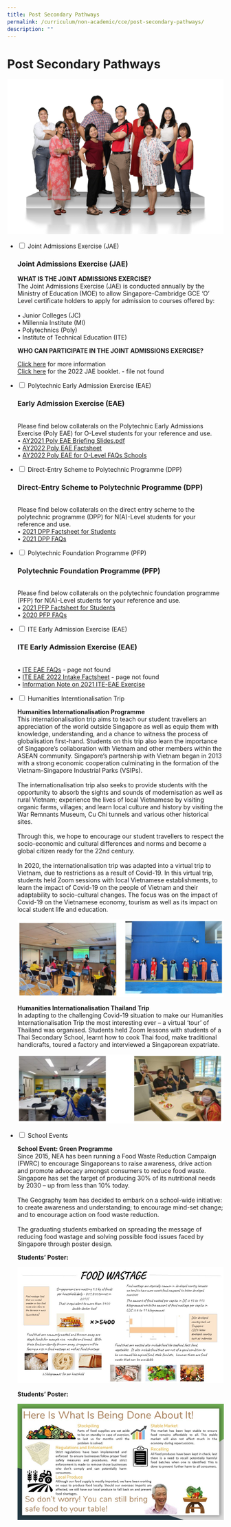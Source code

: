 ```yaml
---
title: Post Secondary Pathways
permalink: /curriculum/non-academic/cce/post-secondary-pathways/
description: ""
---
```

# **Post Secondary Pathways**

![](/images/Education-and-Career-Guidance-2048x1463.jpg)





<ul class="jekyllcodex_accordion">
  <li>
    <input type="checkbox" id="accordion1">
    <label for="accordion1">Joint Admissions Exercise (JAE)</label>
    <div>
			<p><h3>Joint Admissions Exercise (JAE)</h3></p>
		<p><b>WHAT IS THE JOINT ADMISSIONS EXERCISE?</b><br>The Joint Admissions Exercise (JAE) is conducted annually by the Ministry of Education (MOE) to allow Singapore-Cambridge GCE ‘O’ Level certificate holders to apply for admission to courses offered by:<br><br> • Junior Colleges (JC)<br> • Millennia Institute (MI)<br> • Polytechnics (Poly)<br> • Institute of Technical Education (ITE)</p>
		<p><b>WHO CAN PARTICIPATE IN THE JOINT ADMISSIONS EXERCISE?</b></p>
			<p><a href="https://www.moe.gov.sg/post-secondary/admissions/jae">Click here</a> for more information<br><a href="https://www.moe.gov.sg/-/media/files/post-secondary/2022-jae-information-booklet.pdf">Click here</a> for the 2022 JAE booklet. - file not found</p>
    </div>
	</li>
	  <li>
    <input type="checkbox" id="accordion2">
    <label for="accordion2">Polytechnic Early Admission Exercise (EAE)</label>
    <div>
			<p><h3>Early Admission Exercise (EAE)</h3><br>Please find below collaterals on the Polytechnic Early Admissions Exercise (Poly EAE) for O-Level students for your reference and use.<br> • <a href="/files/AY2021-Poly-EAE-Briefing-Slides.pdf">AY2021 Poly EAE Briefing Slides.pdf</a><br> • <a href="/files/AY2022-Poly-EAE-Factsheet.pdf">AY2022 Poly EAE Factsheet</a><br> • <a href="/files/AY2022-Poly-EAE-for-O-Level-FAQs-Schools.pdf">AY2022 Poly EAE for O-Level FAQs Schools</a></p>
    </div>
	</li>
		  <li>
    <input type="checkbox" id="accordion3">
    <label for="accordion3">Direct-Entry Scheme to Polytechnic Programme (DPP)</label>
    <div>
			<p><h3>Direct-Entry Scheme to Polytechnic Programme (DPP)</h3><br>Please find below collaterals on the direct entry scheme to the polytechnic programme (DPP) for N(A)-Level students for your reference and use.<br> • <a href="/files/2021-DPP-Factsheet-for-Students.pdf">2021 DPP Factsheet for Students</a><br> • <a href="/files/2021-DPP-FAQs.pdf">2021 DPP FAQs</a></p>
    </div>
	</li>
	<li>
    <input type="checkbox" id="accordion4">
    <label for="accordion4">Polytechnic Foundation Programme (PFP)</label>
    <div>
			<p><h3>Polytechnic Foundation Programme (PFP)</h3><br>Please find below collaterals on the polytechnic foundation programme (PFP) for N(A)-Level students for your reference and use.<br> • <a href="/files/2021-PFP-Factsheet-for-Students.pdf">2021 PFP Factsheet for Students</a><br> • <a href="/files/2020-PFP-FAQs.pdf">2020 PFP FAQs</a></p>
    </div>
	</li>
		<li>
    <input type="checkbox" id="accordion5">
    <label for="accordion5">ITE Early Admission Exercise (EAE)</label>
    <div>
			<p><h3>ITE Early Admission Exercise (EAE)</h3><br> • <a href="https://www.ifaq.gov.sg/ite/apps/fcd_faqmain.aspx#TOPIC_11747">ITE EAE FAQs</a> - page not found<br> • <a href="https://www.ite.edu.sg/docs/default-source/admissions-docs/full-time/eae/ite-eae-2022-intake-factsheet.pdf?sfvrsn=1c32e634_14">ITE EAE 2022 Intake Factsheet</a> - page not found<br> • <a href="/files/Information-Note-on-2021-ITE-EAE-Exercise.pdf">Information Note on 2021 ITE-EAE Exercise</a></p>
    </div>
	</li>
			<li>
    <input type="checkbox" id="accordion6">
    <label for="accordion6">Humanities Interntionalisation Trip</label>
    <div>
			<p><b>Humanities Internationalisation Programme</b><br>This internationalisation trip aims to teach our student travellers an appreciation of the world outside Singapore as well as equip them with knowledge, understanding, and a chance to witness the process of globalisation first-hand. Students on this trip also learn the importance of Singapore’s collaboration with Vietnam and other members within the ASEAN community. Singapore’s partnership with Vietnam began in 2013 with a strong economic cooperation culminating in the formation of the Vietnam-Singapore Industrial Parks (VSIPs).<br><br>The internationalisation trip also seeks to provide students with the opportunity to absorb the sights and sounds of modernisation as well as rural Vietnam; experience the lives of local Vietnamese by visiting organic farms, villages; and learn local culture and history by visiting the War Remnants Museum, Cu Chi tunnels and various other historical sites.<br><br>Through this, we hope to encourage our student travellers to respect the socio-economic and cultural differences and norms and become a global citizen ready for the 22nd century.<br><br>In 2020, the internationalisation trip was adapted into a virtual trip to Vietnam, due to restrictions as a result of Covid-19. In this virtual trip, students held Zoom sessions with local Vietnamese establishments, to learn the impact of Covid-19 on the people of Vietnam and their adaptability to socio-cultural changes. The focus was on the impact of Covid-19 on the Vietnamese economy, tourism as well as its impact on local student life and education.</p>
			<p><img src="/images/humanities-1.jpg"></p>
			<p><b>Humanities Internationalisation Thailand Trip</b><br>In adapting to the challenging Covid-19 situation to make our Humanities Internationalisation Trip the most interesting ever – a virtual ‘tour’ of Thailand was organised. Students held Zoom lessons with students of a Thai Secondary School, learnt how to cook Thai food, make traditional handicrafts, toured a factory and interviewed a Singaporean expatriate.</p>
			<p><img src="/images/humanities-2.jpg"></p>
    </div>
	</li>
	<li>
    <input type="checkbox" id="accordion7">
    <label for="accordion7">School Events</label>
    <div>
			<p><b>School Event: Green Programme</b><br>Since 2015, NEA has been running a Food Waste Reduction Campaign (FWRC) to encourage Singaporeans to raise awareness, drive action and promote advocacy amongst consumers to reduce food waste. Singapore has set the target of producing 30% of its nutritional needs by 2030 – up from less than 10% today.<br><br>The Geography team has decided to embark on a school-wide initiative: to create awareness and understanding; to encourage mind-set change; and to encourage action on food waste reduction.<br><br>The graduating students embarked on spreading the message of reducing food wastage and solving possible food issues faced by Singapore through poster design.</p>
			<p><b>Students’ Poster:</b></p>
			<p><img src="/images/GP_1.jpg"></p>
			<p><b>Students’ Poster:</b></p>
			<p><img src="/images/GP_2.jpg"></p>
    </div>
	</li>
	</ul>